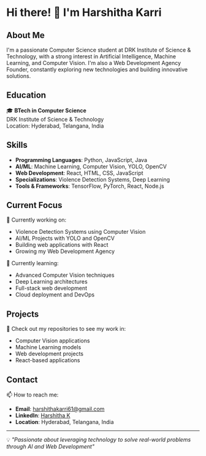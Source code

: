# Hi there! 👋 I'm Harshitha Karri

## About Me
I'm a passionate Computer Science student at DRK Institute of Science & Technology, with a strong interest in Artificial Intelligence, Machine Learning, and Computer Vision. I'm also a Web Development Agency Founder, constantly exploring new technologies and building innovative solutions.

## Education
🎓 **BTech in Computer Science**  
DRK Institute of Science & Technology  
Location: Hyderabad, Telangana, India

## Skills
- **Programming Languages**: Python, JavaScript, Java
- **AI/ML**: Machine Learning, Computer Vision, YOLO, OpenCV
- **Web Development**: React, HTML, CSS, JavaScript
- **Specializations**: Violence Detection Systems, Deep Learning
- **Tools & Frameworks**: TensorFlow, PyTorch, React, Node.js

## Current Focus
🔭 Currently working on:
- Violence Detection Systems using Computer Vision
- AI/ML Projects with YOLO and OpenCV
- Building web applications with React
- Growing my Web Development Agency

🌱 Currently learning:
- Advanced Computer Vision techniques
- Deep Learning architectures
- Full-stack web development
- Cloud deployment and DevOps

## Projects
🚀 Check out my repositories to see my work in:
- Computer Vision applications
- Machine Learning models
- Web development projects
- React-based applications

## Contact
📫 How to reach me:
- **Email**: harshithakarri61@gmail.com
- **LinkedIn**: [Harshitha K](https://linkedin.com/in/harshitha-k-bb6b30319)
- **Location**: Hyderabad, Telangana, India

---

💡 *"Passionate about leveraging technology to solve real-world problems through AI and Web Development"*
